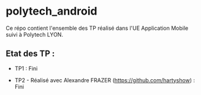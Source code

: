 # polytech_android
Ce répo contient l'ensemble des TP réalisé dans l'UE Application Mobile suivi à Polytech LYON.

## Etat des TP :

* TP1 : Fini

* TP2 - Réalisé avec Alexandre FRAZER (https://github.com/hartyshow) : Fini
